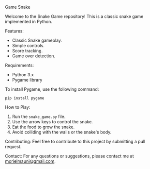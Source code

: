 Game Snake

Welcome to the Snake Game repository! This is a classic snake game implemented in Python.

Features:
- Classic Snake gameplay.
- Simple controls.
- Score tracking.
- Game over detection.
  
Requirements:
- Python 3.x
- Pygame library

To install Pygame, use the following command:
```
pip install pygame
```

How to Play:
1. Run the `snake_game.py` file.
2. Use the arrow keys to control the snake.
3. Eat the food to grow the snake.
4. Avoid colliding with the walls or the snake's body.

Contributing:
Feel free to contribute to this project by submitting a pull request.

Contact:
For any questions or suggestions, please contact me at morielmauni@gmail.com.
